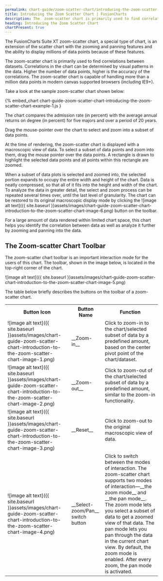 ```yaml
---
permalink: chart-guide/zoom-scatter-chart/introducing-the-zoom-scatter-chart.html
title: Introducing the Zoom Scatter Chart | FusionCharts
description: The  zoom-scatter chart is primarily used to find correlations between datasets. Correlations in the chart can be determined by visual patterns in the data.
heading: Introducing the Zoom Scatter Chart
chartPresent: true
---
```


The FusionCharts Suite XT zoom-scatter chart, a special type of chart, is an extension of the scatter chart with the zooming and panning features and the ability to display millions of data points because of these features.

The  zoom-scatter chart is primarily used to find correlations between datasets. Correlations in the chart can be determined by visual patterns in the data. Higher the number of data points, higher is the accuracy of the correlations. The zoom-scatter chart is capable of handling more than a million data points in modern canvas supported browsers (including IE9+).

Take a look at the sample zoom-scatter chart shown below:

{% embed_chart chart-guide-zoom-scatter-chart-introducing-the-zoom-scatter-chart-example-1.js }

The chart compares the admission rate (in percent) with the average annual returns on degree (in percent) for five majors and over a period of 20 years.

Drag the mouse-pointer over the chart to select and zoom into a subset of data points.

At the time of rendering, the zoom-scatter chart is displayed with a macroscopic view of  data. To select a subset of data points and zoom into them, drag the mouse pointer over the data points. A rectangle is drawn to highlight the selected data points and all points within this rectangle are zoomed. 

When a subset of data plots is selected and zoomed into, the selected portion expands to occupy the entire width and height of the chart. Data is neatly compressed, so that all of it fits into the height and width of the chart. To analyze the data in greater detail, the select and zoom process can be repeated several times over, until the last level of granularity. The chart can be restored to its original macroscopic display mode by clicking the ![image alt text]({{ site.baseurl }}assets/images/chart-guide-zoom-scatter-chart-introduction-to-the-zoom-scatter-chart-image-6.png) button on the toolbar. 

For a large amount of data rendered within limited chart space, this chart helps you identify the correlation between data as well as analyze it further by zooming and panning into the data.

## The Zoom-scatter Chart Toolbar

The zoom-scatter chart toolbar is an important interaction mode for the users of this chart. The toolbar, shown in the image below, is located in the top-right corner of the chart.

![image alt text]({{ site.baseurl }}assets/images/chart-guide-zoom-scatter-chart-introduction-to-the-zoom-scatter-chart-image-5.png)

The table below briefly describes the buttons on the toolbar of a zoom-scatter chart.

<table>
  <tr>
    <th> Button Icon </th>
    <th> Button Name </th>
    <th> Function </th>
  </tr>
  <tr> 
    <td> ![image alt text]({{ site.baseurl }}assets/images/chart-guide-zoom-scatter-chart-introduction-to-the-zoom-scatter-chart-image-1.png) </td>
    <td> __Zoom-in__ </td>
    <td> Click to zoom-in to the chart/selected subset of data by a predefined amount, based on the center pivot point of the chart/dataset. </td>
  </tr>
  <tr>
    <td> ![image alt text]({{ site.baseurl }}assets/images/chart-guide-zoom-scatter-chart-introduction-to-the-zoom-scatter-chart-image-2.png) </td>
    <td> __Zoom-out__ </td> 
    <td> Click to zoom-out of the chart/selected subset of data by a predefined amount, similar to the zoom-in functionality. </td>
  </tr>
  <tr>
    <td> ![image alt text]({{ site.baseurl }}assets/images/chart-guide-zoom-scatter-chart-introduction-to-the-zoom-scatter-chart-image-3.png) </td>
    <td> __Reset__ </td>
    <td> Click to zoom-out to the original macroscopic view of data. </td>
  </tr>
  <tr>
    <td> ![image alt text]({{ site.baseurl }}assets/images/chart-guide-zoom-scatter-chart-introduction-to-the-zoom-scatter-chart-image-4.png) </td>
    <td> __Select-zoom/Pan__ switch button </td>
    <td> Click to switch between the modes of interaction. The zoom-scatter chart supports two modes of interaction—__the zoom mode__ and __the pan mode__. The zoom mode lets you select a subset of data to get a zoomed view of that data. The pan mode lets you pan through the data in the current chart view. By default, the zoom mode is enabled. After every zoom, the pan mode is activated. </td>
  </tr> 
</table>